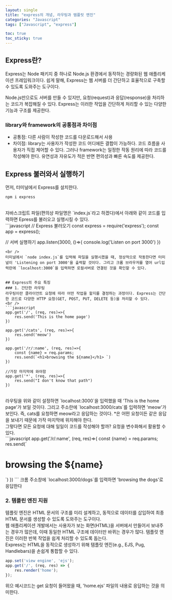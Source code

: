 ```yaml
---
layout: single
title: "express의 개념, 라우팅과 템플릿 엔진"
categories: "Javascript"
tags: ["Javascript", "express"]

toc: true
toc_sticky: true
---
```


## Express란?
Express는 Node 패키지 중 하나로 Node.js 환경에서 동작하는 경량화된 웹 애플리케이션 프레임워크이다. 쉽게 말해, Express는 웹 서버를 더 간단하고 효율적으로 구축할 수 있도록 도와주는 도구이다.

Node.js만으로도 서버를 만들 수 있지만, 요청(request)과 응답(response)을 처리하는 코드가 복잡해질 수 있다. Express는 이러한 작업을 간단하게 처리할 수 있는 다양한 기능과 구조를 제공한다.

### library와 framework의 공통점과 차이점
- 공통점: 다른 사람이 작성한 코드를 다운로드해서 사용
- 차이점: library는 사용자가 작성한 코드 어디에든 결합이 가능하다. 코드 흐름을 사용자가 직접 제어할 수 있다. 그러나 framework는 일정한 작동 원리에 따라 코드를 작성해야 한다. 유연성과 자유도가 적은 반면 편의성과 빠른 속도를 제공한다.

## Express 불러와서 실행하기
먼저, 터미널에서 Express를 설치한다.
<br/>
```bash
npm i express
```
<br/>
자바스크립트 파일(편의상 파일명은 `index.js`라고 하겠다)에서 아래와 같이 코드를 입력하면 Epress를 불러오고 실행시킬 수 있다.
<br/>
```javascript
// Express 불러오기
const express = require('express');
const app = express();

// 서버 실행하기
app.listen(3000, ()=>{
    console.log('Listen on port 3000')
})
```
<br />
터미널에서 `node index.js`를 입력해 파일을 실행시켰을 때, 정상적으로 작동한다면 터미널이 'Listening on port 3000'을 출력할 것이다. 그리고 크롬 브라우저를 열어 url입력란에 `localhost:3000`을 입력하면 로컬서버로 연결된 것을 확인할 수 있다.


## Express의 주요 특징
### 1. 간단한 라우팅
라우팅이란 클라이언트 요청에 따라 어떤 작업을 할지를 결정하는 과정이다. Express는 간단한 코드로 다양한 HTTP 요청(GET, POST, PUT, DELETE 등)을 처리할 수 있다.
<br />
```javascript
app.get('/', (req, res)=>{
    res.send('This is the home page')
})

app.get('/cats', (req, res)=>{
    res.send('meow')
})

app.get('/r/:name', (req, res)=>{
    const {name} = req.params;
    res.send(`<h1>browsing the ${name}</h1> `)
})

//가장 마지막에 와야함
app.get('*', (req, res)=>{
    res.send("I don't know that path")
})
```
<br/>
라우팅을 위와 같이 설정하면 `localhost:3000`을 입력했을 때 'This is the home page'가 보일 것이다. 그리고 주소란에 `localhost:3000/cats`를 입력하면 'meow'가 보인다. 즉, cats를 요청하면 meow라고 응답하는 것이다. *은 어떤 요청이든 같은 응답을 보내기 때문에 가작 마지막에 위치해야 한다.

<br/>
그렇다면 모든 요청에 대해 일일이 코드를 작성해야 할까? 요청을 변수화해서 활용할 수 있다.
<br/>
```javascript
app.get('/r/:name', (req, res)=>{
    const {name} = req.params;
    res.send(`<h1>browsing the ${name}</h1> `)
})
```
크롬 주소창에 `localhost:3000/dogs`를 입력하면 'browsing the dogs'로 응답한다

### 2. 템플린 엔진 지원
템플릿 엔진은 HTML 문서의 구조를 미리 설계하고, 동적으로 데이터를 삽입하여 최종 HTML 문서를 생성할 수 있도록 도와주는 도구이다.
<br/>
웹 애플리케이션 개발에서는 사용자가 보는 화면(HTML)을 서버에서 만들어서 보내주는 경우가 많은데, 이때 동일한 HTML 구조에 데이터만 바뀌는 경우가 많다. 템플릿 엔진은 이러한 반복 작업을 쉽게 처리할 수 있도록 돕는다.
<br/>
Express는 HTML을 동적으로 생성하기 위해 템플릿 엔진(e.g., EJS, Pug, Handlebars)을 손쉽게 통합할 수 있다.

```javascript
app.set('view engine', 'ejs');
app.get('/', (req, res) => {
    res.render('home');
});
```

위으 예시코드는 get 요청이 들어왔을 때, 'home.ejs' 파일의 내용로 응답하는 것을 의미한다.